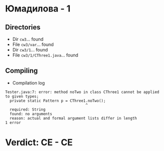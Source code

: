# Юмадилова - 1
## Directories
- Dir `cw3`... found
- File `cw3/var`... found
- Dir `cw3/1`... found
- File `cw3/1/CThree1.java`... found
## Compiling
- Compilation log
```
Tester.java:7: error: method noTwo in class CThree1 cannot be applied to given types;
  private static Pattern p = CThree1.noTwo();
                                    ^
  required: String
  found: no arguments
  reason: actual and formal argument lists differ in length
1 error

```
# Verdict: **CE** - CE
